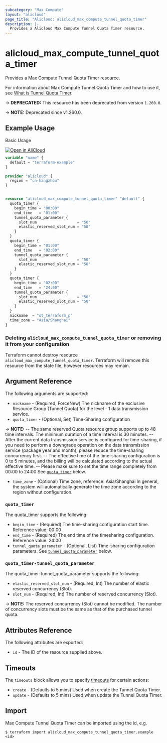 ```yaml
---
subcategory: "Max Compute"
layout: "alicloud"
page_title: "Alicloud: alicloud_max_compute_tunnel_quota_timer"
description: |-
  Provides a Alicloud Max Compute Tunnel Quota Timer resource.
---
```


# alicloud_max_compute_tunnel_quota_timer

Provides a Max Compute Tunnel Quota Timer resource.



For information about Max Compute Tunnel Quota Timer and how to use it, see [What is Tunnel Quota Timer](https://www.alibabacloud.com/help/en/).

-> **DEPRECATED:**  This resource has been deprecated from version `1.260.0`.

-> **NOTE:** Deprecated since v1.260.0.

## Example Usage

Basic Usage

<div style="display: block;margin-bottom: 40px;"><div class="oics-button" style="float: right;position: absolute;margin-bottom: 10px;">
  <a href="https://api.aliyun.com/terraform?resource=alicloud_max_compute_tunnel_quota_timer&exampleId=7184f4c9-2fad-08f1-e2c6-4b540adb251118b1222d&activeTab=example&spm=docs.r.max_compute_tunnel_quota_timer.0.7184f4c92f&intl_lang=EN_US" target="_blank">
    <img alt="Open in AliCloud" src="https://img.alicdn.com/imgextra/i1/O1CN01hjjqXv1uYUlY56FyX_!!6000000006049-55-tps-254-36.svg" style="max-height: 44px; max-width: 100%;">
  </a>
</div></div>

```terraform
variable "name" {
  default = "terraform-example"
}

provider "alicloud" {
  region = "cn-hangzhou"
}


resource "alicloud_max_compute_tunnel_quota_timer" "default" {
  quota_timer {
    begin_time = "00:00"
    end_time   = "01:00"
    tunnel_quota_parameter {
      slot_num                  = "50"
      elastic_reserved_slot_num = "50"
    }
  }
  quota_timer {
    begin_time = "01:00"
    end_time   = "02:00"
    tunnel_quota_parameter {
      slot_num                  = "50"
      elastic_reserved_slot_num = "50"
    }
  }
  quota_timer {
    begin_time = "02:00"
    end_time   = "24:00"
    tunnel_quota_parameter {
      slot_num                  = "50"
      elastic_reserved_slot_num = "50"
    }
  }
  nickname  = "ot_terraform_p"
  time_zone = "Asia/Shanghai"
}
```

### Deleting `alicloud_max_compute_tunnel_quota_timer` or removing it from your configuration

Terraform cannot destroy resource `alicloud_max_compute_tunnel_quota_timer`. Terraform will remove this resource from the state file, however resources may remain.

## Argument Reference

The following arguments are supported:
* `nickname` - (Required, ForceNew) The nickname of the exclusive Resource Group (Tunnel Quota) for the level - 1 data transmission service.
* `quota_timer` - (Optional, Set) Time-Sharing configuration

-> **NOTE:** -- The same reserved Quota resource group supports up to 48 time intervals. The minimum duration of a time interval is 30 minutes. -- After the current data transmission service is configured for time-sharing, if you need to perform a downgrade operation on the data transmission service (package year and month), please reduce the time-sharing concurrency first. -- The effective time of the time-sharing configuration is 0 to 5 minutes, and the billing will be calculated according to the actual effective time. -- Please make sure to set the time range completely from 00:00 to 24:00
 See [`quota_timer`](#quota_timer) below.
* `time_zone` - (Optional) Time zone, reference: Asia/Shanghai
In general, the system will automatically generate the time zone according to the region without configuration.

### `quota_timer`

The quota_timer supports the following:
* `begin_time` - (Required) The time-sharing configuration start time. Reference value: 00:00
* `end_time` - (Required) The end time of the timesharing configuration. Reference value: 24:00
* `tunnel_quota_parameter` - (Optional, List) Time-sharing configuration parameters. See [`tunnel_quota_parameter`](#quota_timer-tunnel_quota_parameter) below.

### `quota_timer-tunnel_quota_parameter`

The quota_timer-tunnel_quota_parameter supports the following:
* `elastic_reserved_slot_num` - (Required, Int) The number of elastic reserved concurrency (Slot).
* `slot_num` - (Required, Int) The number of reserved concurrency (Slot).

-> **NOTE:** The reserved concurrency (Slot) cannot be modified. The number of concurrency slots must be the same as that of the purchased tunnel quota.


## Attributes Reference

The following attributes are exported:
* `id` - The ID of the resource supplied above.

## Timeouts

The `timeouts` block allows you to specify [timeouts](https://developer.hashicorp.com/terraform/language/resources/syntax#operation-timeouts) for certain actions:
* `create` - (Defaults to 5 mins) Used when create the Tunnel Quota Timer.
* `update` - (Defaults to 5 mins) Used when update the Tunnel Quota Timer.

## Import

Max Compute Tunnel Quota Timer can be imported using the id, e.g.

```shell
$ terraform import alicloud_max_compute_tunnel_quota_timer.example <id>
```